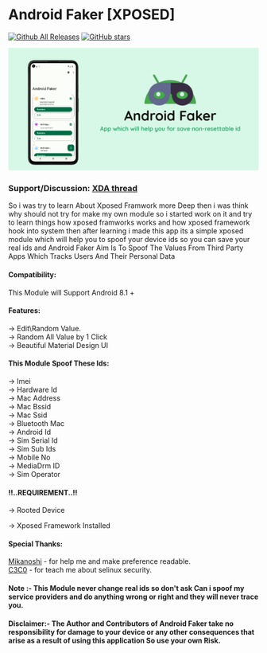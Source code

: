 # Android Faker [XPOSED]





[![Github All Releases](https://img.shields.io/github/downloads/Android1500/AndroidFaker/total.svg)]()   [![GitHub stars](https://img.shields.io/github/stars/Android1500/AndroidFaker)](https://github.com/Android1500/AndroidFaker/stargazers) 

![](https://github.com/Android1500/AndroidFaker/blob/main/banner.png) 




### Support/Discussion: [XDA thread](https://forum.xda-developers.com/t/app-xposed-5-0-11-x-android-faker-a-module-for-spoof-your-device.4284233/)

So i was try to learn About Xposed Framwork more Deep then i was think why should not try for make my own module so i started work on it and try to learn things how xposed framworks works and how xposed framework hook into system then after learning i made this app its a simple xposed module which will help you to spoof your device ids so you can save your real ids and Android Faker Aim Is To Spoof The Values From Third Party Apps Which Tracks Users And Their Personal Data



#### Compatibility:

This Module will Support Android 8.1 +  

#### Features:

-> Edit\Random Value. <br />
-> Random All Value by 1 Click <br />
-> Beautiful Material Design UI  <br /> 

#### This Module Spoof These Ids: 

-> Imei <br />
-> Hardware Id<br />
-> Mac Address <br />
-> Mac Bssid <br />
-> Mac Ssid <br />
-> Bluetooth Mac<br />
-> Android Id <br />
-> Sim Serial Id <br />
-> Sim Sub Ids <br />
-> Mobile No  <br />
-> MediaDrm ID  <br />
-> Sim Operator  <br />

#### !!..REQUIREMENT..!!

-> Rooted Device <br />

-> Xposed Framework Installed<br />


#### Special Thanks:


[Mikanoshi](https://github.com/Mikanoshi) - for help me and make preference readable. <br />
[C3C0](https://github.com/C3C0) - for teach me about selinux security. <br />

#### Note :-  This Module never change real ids so don't ask Can i spoof my service providers and do anything wrong or right and they will never trace you. 

#### Disclaimer:- The Author and Contributors of Android Faker take no responsibility for damage to your device or any other consequences that arise as a result of using this application So use your own Risk.
